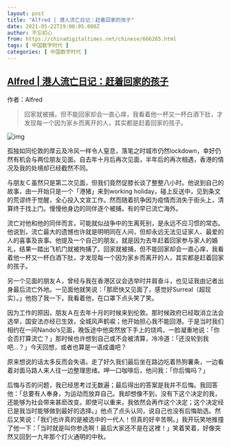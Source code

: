 ```yaml
---
layout: post
title: "Alfred | 港人流亡日记：赶着回家的孩子"
date: 2021-05-22T19:00:05.000Z
author: 不忘初心
from: https://chinadigitaltimes.net/chinese/666265.html
tags: [ 中国数字时代 ]
categories: [ 中国数字时代 ]
---
```

<!--1621710005000-->
[Alfred | 港人流亡日记：赶着回家的孩子](https://chinadigitaltimes.net/chinese/666265.html)
------

<div>
<p>作者：Alfred</p><blockquote><p>回家就被捕，但不能回家却会一直心痒，我看着他一杯又一杯白酒下肚，才发现每一个因为家乡而离开的人，其实都是赶着回家的孩子。</p></blockquote><p><img src="https://chinadigitaltimes.net/chinese/files/2021/05/post-666265-60a90977b6464.png" alt="img" /></p><p>孤独如同伦敦的厚云及冷风一样令人窒息，落笔之时城市仍然lockdown，幸好仍然有机会与两位朋友见面。自去年十月后再次见面，半年后的再次相遇，香港的情况及我的处境却已经截然不同。</p><p>与朋友Ｃ虽然只是第二次见面，但我们竟然促膝长谈了整整八小时。他说到自己的故事，由一开始只是一个「港猪」来到working holiday，碰上反送中，见到条文的荒谬终于觉醒，全心投入文宣工作。然而随着抗争因为疫情而消失于街头上，清算终于找上门。慢慢他身边的同伴逐个被捕，有的早已流亡海外。</p><p>流亡对他和他的同伴而言，可能就似战争中的生离死别，是永远不应习惯的常态。他说到，流亡最大的遗憾也许就是明明同在人间，但却永远无法见证家人、最爱的人的喜事及丧事。他提及一个自己的朋友，就是因为去年赶着回家参与家人的婚礼，结果一踏出飞机门就被拘捕了。回家就被捕，但不能回家却会一直心痒，我看着他一杯又一杯白酒下肚，才发现每一个因为家乡而离开的人，其实都是赶着回家的孩子。</p><p>另一个见面的朋友Ａ，曾经与我在香港区议会选举时并肩奋斗，也见证我由记者出身最后流亡外地。一见面他就笑说：「那麽快又见面了，感觉好Surreal（超现实）。」他抱了我一下，我看着他，在口罩下点头笑了笑。</p><p>因为工作的原因，朋友Ａ在去年十月的时候来到伦敦。那时候政府已经取消立法会选举，国安法亦经已生效，全城风声鹤唳；他开始担心我不能回港。于是当时我们相约在一间Nando’s见面，晚饭途中他突然放下手上的烧鸡，一脸凝重地说：「你会否打算流亡？」那时候也许想到自己或不会被清算，冷冷道：「还没轮到我吧&#8230;？」今天回想，或者也算是一语成谶吧？</p><p>原来想说的话太多反而会失语。走了好久我们最后坐在路边吃着热狗薯条，一边看着对面马路人来人往一边整理思绪。呷一口咖啡后，他问我：「你后悔吗？」</p><p>后悔与否的问题，我已经思考过无数遍；最后得出的答案是我并不后悔。我回答他：「总要有人奉身，为运动而放弃自己。我却想像不到，没有下这个决定的我，还能够为社会带来甚麽改变。即使可以重来，我依然会再作这个决定；这个决定经已是我当时能够做到最好的选择。」他点了点头认同，说自己也没有后悔助选。然后又笑说：「我们也许真的是被选中的一代人！但真的好辛苦啊。」我开玩笑地推撞了他一下：「当时就是叫你参选啊！最后大家还不是在这裡！」笑着笑着，好像突然又回到一九年那个灯火通明的中秋。</p>
</div>
